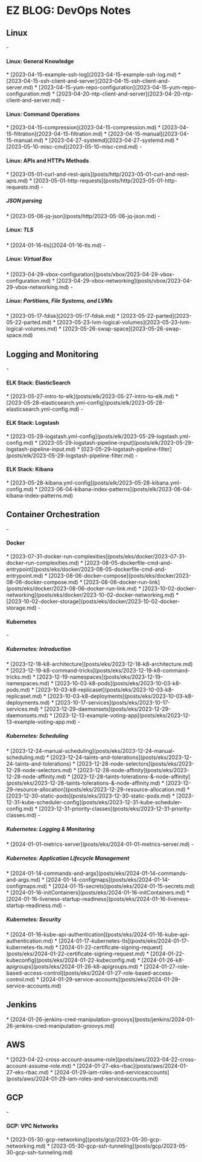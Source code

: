 <h1>EZ BLOG: DevOps Notes</h1>

<h2>Linux</h2>
- <h4>Linux: General Knowledge</h4>
  * [2023-04-15-example-ssh-log](2023-04-15-example-ssh-log.md)
  * [2023-04-15-ssh-client-and-server](2023-04-15-ssh-client-and-server.md)
  * [2023-04-15-yum-repo-configuration](2023-04-15-yum-repo-configuration.md)
  * [2023-04-20-ntp-client-and-server](2023-04-20-ntp-client-and-server.md) 
- <h4>Linux: Command Operations</h4>
  * [2023-04-15-compression](2023-04-15-compression.md)
  * [2023-04-15-filtration](2023-04-15-filtration.md)
  * [2023-04-15-manual](2023-04-15-manual.md)
  * [2023-04-27-systemd](2023-04-27-systemd.md)
  * [2023-05-10-misc-cmd](2023-05-10-misc-cmd.md)
- <h4>Linux: APIs and HTTPs Methods</h4>
  * [2023-05-01-curl-and-rest-apis](posts/http/2023-05-01-curl-and-rest-apis.md)
  * [2023-05-01-http-requests](posts/http/2023-05-01-http-requests.md)
  - <h5>JSON parsing</h5>
    * [2023-05-06-jq-json](posts/http/2023-05-06-jq-json.md)
  - <h5>Linux: TLS</h5>
    * [2024-01-16-tls](2024-01-16-tls.md)
  - <h5>Linux: Virtual Box</h5>
    * [2023-04-29-vbox-configuration](posts/vbox/2023-04-29-vbox-configuration.md)
    * [2023-04-29-vbox-networking](posts/vbox/2023-04-29-vbox-networking.md)
  - <h5>Linux: Partitions, File Systems, and LVMs</h5>
    * [2023-05-17-fdisk](2023-05-17-fdisk.md)
    * [2023-05-22-parted](2023-05-22-parted.md)
    * [2023-05-23-lvm-logical-volumes](2023-05-23-lvm-logical-volumes.md)
    * [2023-05-26-swap-space](2023-05-26-swap-space.md)

<h2>Logging and Monitoring</h2>
- <h4>ELK Stack: ElasticSearch</h4>
  * [2023-05-27-intro-to-elk](posts/elk/2023-05-27-intro-to-elk.md)
  * [2023-05-28-elasticsearch.yml-config](posts/elk/2023-05-28-elasticsearch.yml-config.md)
- <h4>ELK Stack: Logstash</h4>
  * [2023-05-29-logstash.yml-config](posts/elk/2023-05-29-logstash.yml-config.md)
  * [2023-05-29-logstash-pipeline-input](posts/elk/2023-05-29-logstash-pipeline-input.md)
  * [023-05-29-logstash-pipeline-filter](posts/elk/2023-05-29-logstash-pipeline-filter.md)
- <h4>ELK Stack: Kibana</h4>
  * [2023-05-28-kibana.yml-config](posts/elk/2023-05-28-kibana.yml-config.md) 
  * [2023-06-04-kibana-index-patterns](posts/elk/2023-06-04-kibana-index-patterns.md)

<h2>Container Orchestration</h2>
- <h4>Docker</h4>
  * [2023-07-31-docker-run-complexities](posts/eks/docker/2023-07-31-docker-run-complexities.md)
  * [2023-08-05-dockerfile-cmd-and-entrypoint](posts/eks/docker/2023-08-05-dockerfile-cmd-and-entrypoint.md)
  * [2023-08-06-docker-compose](posts/eks/docker/2023-08-06-docker-compose.md)
  * [2023-08-06-docker-run-link](posts/eks/docker/2023-08-06-docker-run-link.md)
  * [2023-10-02-docker-networking](posts/eks/docker/2023-10-02-docker-networking.md)
  * [2023-10-02-docker-storage](posts/eks/docker/2023-10-02-docker-storage.md)
- <h4>Kubernetes</h4>
  - <h5>Kubernetes: Introduction</h5>
    * [2023-12-18-k8-architecture](posts/eks/2023-12-18-k8-architecture.md)
    * [2023-12-19-k8-command-tricks](posts/eks/2023-12-19-k8-command-tricks.md)
    * [2023-12-19-namespaces](posts/eks/2023-12-19-namespaces.md)
    * [2023-10-03-k8-pods](posts/eks/2023-10-03-k8-pods.md)
    * [2023-10-03-k8-replicaset](posts/eks/2023-10-03-k8-replicaset.md)
    * [2023-10-03-k8-deployments](posts/eks/2023-10-03-k8-deployments.md)
    * [2023-10-17-services](posts/eks/2023-10-17-services.md)
    * [2023-12-29-daemonsets](posts/eks/2023-12-29-daemonsets.md)
    * [2023-12-13-example-voting-app](posts/eks/2023-12-13-example-voting-app.md)
  - <h5>Kubernetes: Scheduling</h5>
    * [2023-12-24-manual-scheduling](posts/eks/2023-12-24-manual-scheduling.md)
    * [2023-12-24-taints-and-tolerations](posts/eks/2023-12-24-taints-and-tolerations)
    * [2023-12-28-node-selectors](posts/eks/2023-12-28-node-selectors.md)
    * [2023-12-28-node-affinity](posts/eks/2023-12-28-node-affinity.md)
    * [2023-12-28-taints-tolerations-&-node-affinity](posts/eks/2023-12-28-taints-tolerations-&-node-affinity.md)
    * [2023-12-29-resource-allocation](posts/eks/2023-12-29-resource-allocation.md)
    * [2023-12-30-static-pods](posts/eks/2023-12-30-static-pods.md)
    * [2023-12-31-kube-scheduler-config](posts/eks/2023-12-31-kube-scheduler-config.md)
    * [2023-12-31-priority-classes](posts/eks/2023-12-31-priority-classes.md)
  - <h5>Kubernetes: Logging & Monitoring</h5>
    * [2024-01-01-metrics-server](posts/eks/2024-01-01-metrics-server.md)
  - <h5>Kubernetes: Application Lifecycle Management</h5>
    * [2024-01-14-commands-and-args](posts/eks/2024-01-14-commands-and-args.md)
    * [2024-01-14-configmaps](posts/eks/2024-01-14-configmaps.md)
    * [2024-01-15-secrets](posts/eks/2024-01-15-secrets.md)
    * [2024-01-16-initContainers](posts/eks/2024-01-16-initContainers.md)
    * [2024-01-16-liveness-startup-readiness](posts/eks/2024-01-16-liveness-startup-readiness.md)
  - <h5>Kubernetes: Security</h5>
    * [2024-01-16-kube-api-authentication](posts/eks/2024-01-16-kube-api-authentication.md)
    * [2024-01-17-kubernetes-tls](posts/eks/2024-01-17-kubernetes-tls.md)
    * [2024-01-22-certificate-signing-request](posts/eks/2024-01-22-certificate-signing-request.md)
    * [2024-01-22-kubeconfig](posts/eks/2024-01-22-kubeconfig.md)
    * [2024-01-26-k8-apigroups](posts/eks/2024-01-26-k8-apigroups.md)
    * [2024-01-27-role-based-access-control](posts/eks/2024-01-27-role-based-access-control.md)
    * [2024-01-29-service-accounts](posts/eks/2024-01-29-service-accounts.md)

<h2>Jenkins</h2>
  * [2024-01-26-jenkins-cred-manipulation-groovys](posts/jenkins/2024-01-26-jenkins-cred-manipulation-groovys.md)
       
<h2>AWS</h2>
  * [2023-04-22-cross-account-assume-role](posts/aws/2023-04-22-cross-account-assume-role.md)
  * [2024-01-27-eks-rbac](posts/aws/2024-01-27-eks-rbac.md)
  * [2024-01-29-iam-roles-and-serviceaccounts](posts/aws/2024-01-29-iam-roles-and-serviceaccounts.md)

<h2>GCP</h2>
- <h4>GCP: VPC Networks</h4>
  * [2023-05-30-gcp-networking](posts/gcp/2023-05-30-gcp-networking.md)
  * [2023-05-30-gcp-ssh-tunneling](posts/gcp/2023-05-30-gcp-ssh-tunneling.md)

